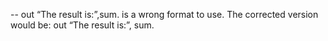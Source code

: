 --	out “The result is:”,sum. 
	is a wrong format to use. The corrected version would be: out “The result is:”, sum.